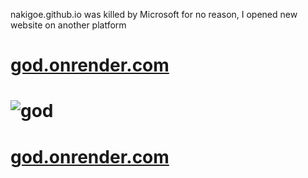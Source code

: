 nakigoe.github.io was killed by Microsoft for no reason, I opened new website on another platform
<br><h1><a href="https://god.onrender.com">god.onrender.com</a><h1>
![god](https://god.onrender.com/_IMG/icon.png)
<h1><a href="https://god.onrender.com">god.onrender.com</a></h1>
